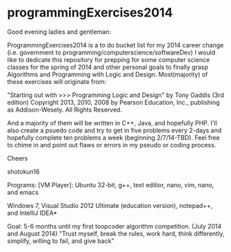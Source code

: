 programmingExercises2014
========================
Good evening ladies and gentleman:

ProgrammingExercises2014 is a to do bucket list for my 2014 career change (i.e. government to programming/computerscience/softwareDev)  I would like to dedicate this repository for prepping for some computer science classes for the spring of 2014 and other personal goals to finally grasp Algorithms and Programming with Logic and Design.  Most(majority) of these exercises will originate from:

  "Starting out with >>> Programming Logic and Design" by Tony Gaddis (3rd edition) 
  Copyright 2013, 2010, 2008 by Pearson Education, Inc., publishing as Addison-Wesely. 
  All Rights Reserved.  
  
And a majority of them will be written in C++, Java, and hopefully PHP.  I'll also create a psuedo code and try to get in five problems every 2-days and hopefully complete ten problems a week (beginning 2/7/14-TBD).  Feel free to chime in and point out flaws or errors in my pseudo or coding process.  

Cheers

shotokun16

Programs:
[VM Player]: Ubuntu 32-bit, g++, text editior, nano, vim, nano, and emacs

Windows 7, Visual Studio 2012 Ultimate (education version), notepad++, and IntelliJ IDEA*

Goal: 5-6 months until my first toopcoder algorithm competition. (July 2014 and August 2014) 
"Trust myself, break the rules, work hard, think differently, simplify, willing to fail, and give back" 
